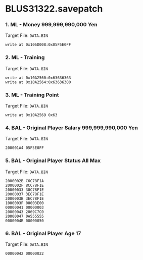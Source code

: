 # BLUS31322.savepatch

### 1. ML - Money 999,999,990,000 Yen

Target File: `DATA.BIN`

```
write at 0x106D008:0x05F5E0FF
```

### 2. ML - Training

Target File: `DATA.BIN`

```
write at 0x10A2560:0x63636363
write at 0x10A2564:0x63636300
```

### 3. ML - Training Point

Target File: `DATA.BIN`

```
write at 0x10A2569 0x63
```

### 4. BAL - Original Player Salary 999,999,990,000 Yen

Target File: `DATA.BIN`

```
200001A4 05F5E0FF
```

### 5. BAL - Original Player Status All Max

Target File: `DATA.BIN`

```
2000002B C6C78F1A
2000002F 8CC78F1E
20000033 30C78F1E
20000037 3EC78F1E
2000003B 3EC78F1E
1000003F 00003E00
00000041 00000003
20000043 2069C7C0
20000047 0A555555
0000004B 00000050
```

### 6. BAL - Original Player Age 17

Target File: `DATA.BIN`

```
00000042 00000022
```

